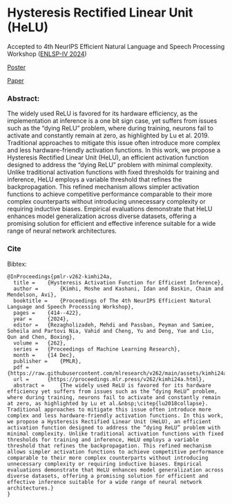 # Hysteresis Rectified Linear Unit (HeLU)
Accepted to 4th NeurIPS Efficient Natural Language and Speech Processing Workshop ([ENLSP-IV 2024](https://neurips2024-enlsp.github.io/))

[Poster](https://neurips.cc/virtual/2024/106479)

[Paper](https://proceedings.mlr.press/v262/kimhi24a.html)

### Abstract:
The widely used ReLU is favored for its hardware efficiency, as the implementation at inference is a one bit sign case, yet suffers from
issues such as the “dying ReLU” problem, where during training, neurons fail
to activate and constantly remain at zero, as highlighted by Lu et al. 2019. Traditional approaches to mitigate this issue often introduce more complex and less
hardware-friendly activation functions. In this work, we propose a Hysteresis
Rectified Linear Unit (HeLU), an efficient activation function designed to address
the “dying ReLU” problem with minimal complexity. Unlike traditional activation
functions with fixed thresholds for training and inference, HeLU employs a variable
threshold that refines the backpropagation. This refined mechanism allows simpler
activation functions to achieve competitive performance comparable to their more
complex counterparts without introducing unnecessary complexity or requiring
inductive biases. Empirical evaluations demonstrate that HeLU enhances model
generalization across diverse datasets, offering a promising solution for efficient
and effective inference suitable for a wide range of neural network architectures.

### Cite

Bibtex:
```
@InProceedings{pmlr-v262-kimhi24a,
  title = 	 {Hysteresis Activation Function for Efficient Inference},
  author =       {Kimhi, Moshe and Kashani, Idan and Baskin, Chaim and Mendelson, Avi},
  booktitle = 	 {Proceedings of The 4th NeurIPS Efficient Natural Language and Speech Processing Workshop},
  pages = 	 {414--422},
  year = 	 {2024},
  editor = 	 {Rezagholizadeh, Mehdi and Passban, Peyman and Samiee, Soheila and Partovi Nia, Vahid and Cheng, Yu and Deng, Yue and Liu, Qun and Chen, Boxing},
  volume = 	 {262},
  series = 	 {Proceedings of Machine Learning Research},
  month = 	 {14 Dec},
  publisher =    {PMLR},
  pdf = 	 {https://raw.githubusercontent.com/mlresearch/v262/main/assets/kimhi24a/kimhi24a.pdf},
  url = 	 {https://proceedings.mlr.press/v262/kimhi24a.html},
  abstract = 	 {The widely used ReLU is favored for its hardware efficiency yet suffers from issues such as the “dying ReLU” problem, where during training, neurons fail to activate and constantly remain at zero, as highlighted by Lu et al.&nbsp;\citep{lu2018collapse}. Traditional approaches to mitigate this issue often introduce more complex and less hardware-friendly activation functions. In this work, we propose a Hysteresis Rectified Linear Unit (HeLU), an efficient activation function designed to address the “dying ReLU” problem with minimal complexity. Unlike traditional activation functions with fixed thresholds for training and inference, HeLU employs a variable threshold that refines the backpropagation. This refined mechanism allows simpler activation functions to achieve competitive performance comparable to their more complex counterparts without introducing unnecessary complexity or requiring inductive biases. Empirical evaluations demonstrate that HeLU enhances model generalization across diverse datasets, offering a promising solution for efficient and effective inference suitable for a wide range of neural network architectures.}
}
```
